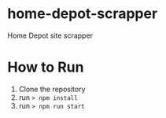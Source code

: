 # home-depot-scrapper
Home Depot site scrapper

# How to Run
1. Clone the repository
2. run `> npm install`
3. run `> npm run start`
